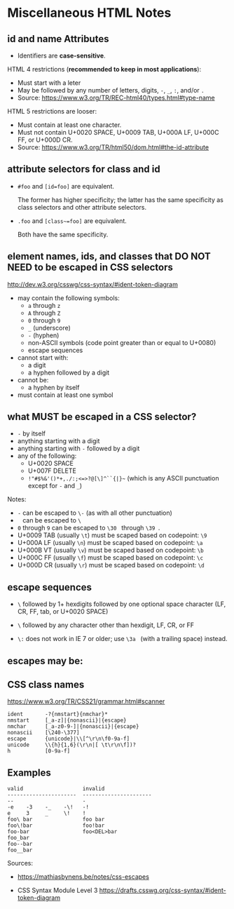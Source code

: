 # Miscellaneous HTML Notes

## id and name Attributes

-   Identifiers are **case-sensitive**.

HTML 4 restrictions (**recommended to keep in most applications**):

-   Must start with a leter
-   May be followed by any number of letters, digits, `-`, `_`, `:`, and/or `.`
-   Source: <https://www.w3.org/TR/REC-html40/types.html#type-name>

HTML 5 restrictions are looser:

-   Must contain at least one character.
-   Must not contain U+0020 SPACE, U+0009 TAB, U+000A LF, U+000C FF,
    or U+000D CR.
-   Source: <https://www.w3.org/TR/html50/dom.html#the-id-attribute>

## attribute selectors for class and id

-   `#foo` and `[id=foo]` are equivalent.

    The former has higher specificity; the latter has the same
    specificity as class selectors and other attribute selectors.

-   `.foo` and `[class~=foo]` are equivalent.

    Both have the same specificity.

## element names, ids, and classes that DO NOT NEED to be escaped in CSS selectors

http://dev.w3.org/csswg/css-syntax/#ident-token-diagram

-   may contain the following symbols:
    -   `a` through `z`
    -   `A` through `Z`
    -   `0` through `9`
    -   `_` (underscore)
    -   `-` (hyphen)
    -   non-ASCII symbols (code point greater than or equal to U+0080)
    -   escape sequences
-   cannot start with:
    -   a digit
    -   a hyphen followed by a digit
-   cannot be:
    -   a hyphen by itself
-   must contain at least one symbol

## what MUST be escaped in a CSS selector?

-   `-` by itself
-   anything starting with a digit
-   anything starting with `-` followed by a digit
-   any of the following:
    -   U+0020 SPACE
    -   U+007F DELETE
    -   `!"#$%&'()*+,./:;<=>?@[\]^``{|}~`
        (which is any ASCII punctuation except for `-` and `_`)

Notes:

-   `-` can be escaped to `\-` (as with all other punctuation)
-   ` ` can be escaped to `\ `
-   `0` through `9` can be escaped to `\30 ` through `\39 `.
-   U+0009 TAB (usually `\t`) must be scaped based on codepoint: `\9 `
-   U+000A LF (usually `\n`) must be scaped based on codepoint: `\a `
-   U+000B VT (usually `\v`) must be scaped based on codepoint: `\b `
-   U+000C FF (usually `\f`) must be scaped based on codepoint: `\c `
-   U+000D CR (usually `\r`) must be scaped based on codepoint: `\d `

## escape sequences

-   `\` followed by 1+ hexdigits followed by one optional space
    character (LF, CR, FF, tab, or U+0020 SPACE)

-   `\` followed by any character other than hexdigit, LF, CR, or FF

-   `\:` does not work in IE 7 or older; use `\3a ` (with a trailing
    space) instead.

## escapes may be:

## CSS class names

<https://www.w3.org/TR/CSS21/grammar.html#scanner>

```
ident		-?{nmstart}{nmchar}*
nmstart		[_a-z]|{nonascii}|{escape}
nmchar		[_a-z0-9-]|{nonascii}|{escape}
nonascii	[\240-\377]
escape		{unicode}|\\[^\r\n\f0-9a-f]
unicode		\\{h}{1,6}(\r\n|[ \t\r\n\f])?
h           [0-9a-f]
```

## Examples

```
valid                   invalid
----------------------  ----------------------
--                      -
-e    -3    -_    -\!   -!
e     3     _     \!    !
foo\ bar                foo bar
foo\!bar                foo!bar
foo-bar                 foo<DEL>bar
foo_bar
foo--bar
foo__bar
```

Sources:

-   <https://mathiasbynens.be/notes/css-escapes>

-   CSS Syntax Module Level 3 <https://drafts.csswg.org/css-syntax/#ident-token-diagram>
